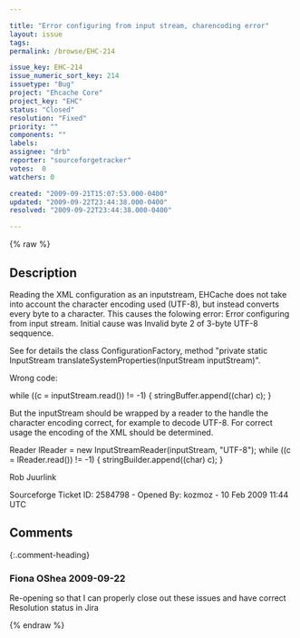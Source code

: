 ```yaml
---

title: "Error configuring from input stream, charencoding error"
layout: issue
tags: 
permalink: /browse/EHC-214

issue_key: EHC-214
issue_numeric_sort_key: 214
issuetype: "Bug"
project: "Ehcache Core"
project_key: "EHC"
status: "Closed"
resolution: "Fixed"
priority: ""
components: ""
labels: 
assignee: "drb"
reporter: "sourceforgetracker"
votes:  0
watchers: 0

created: "2009-09-21T15:07:53.000-0400"
updated: "2009-09-22T23:44:38.000-0400"
resolved: "2009-09-22T23:44:38.000-0400"

---
```




{% raw %}



## Description

<div markdown="1" class="description">

Reading the XML configuration as an inputstream, EHCache does not take into account the character encoding used (UTF-8), but instead converts every byte to a character. This causes the folowing error: Error configuring from input stream. Initial cause was Invalid byte 2 of 3-byte UTF-8 seqquence.

See for details the class ConfigurationFactory, method "private static InputStream translateSystemProperties(InputStream inputStream)".


Wrong code:

while ((c = inputStream.read()) != -1) \{
    stringBuffer.append((char) c);
\}


But the inputStream should be wrapped by a reader to the handle the character encoding correct, for example to decode UTF-8. For correct usage the encoding of the XML should be determined.

Reader lReader = new InputStreamReader(inputStream, "UTF-8");
while ((c = lReader.read()) != -1) \{
    stringBuilder.append((char) c);
\}

Rob Juurlink


Sourceforge Ticket ID: 2584798 - Opened By: kozmoz - 10 Feb 2009 11:44 UTC

</div>

## Comments


{:.comment-heading}
### **Fiona OShea** <span class="date">2009-09-22</span>

<div markdown="1" class="comment">

Re-opening so that I can properly close out these issues and have correct Resolution status in Jira

</div>



{% endraw %}
